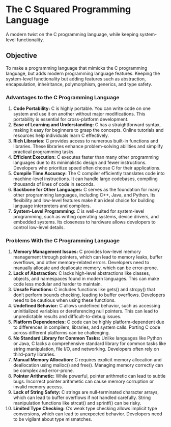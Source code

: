 # The C Squared Programming Language
A modern twist on the C programming language, while keeping system-level functionality.

[//]: # (What is the c squared programming language trying to accomplish?)
## Objective
To make a programming language that mimicks the C programming language, but adds modern programming language features. 
Keeping the system-level functionality but adding features such as abstraction, encapsulation, inheiritance, polymorphism, generics, and type safety.
 
[//]: # (What do we like and dislike about the C programming language?)
### Advantages to the C Programming Language
1. **Code Portability:**
C is highly portable. You can write code on one system and use it on another without major modifications. This portability is essential for cross-platform development.
2. **Ease of Learning and Understanding:**
C has a straightforward syntax, making it easy for beginners to grasp the concepts.
Online tutorials and resources help individuals learn C effectively.
3. **Rich Libraries:**
C provides access to numerous built-in functions and libraries.
These libraries enhance problem-solving abilities and simplify practical programming tasks.
4. **Efficient Execution:**
C executes faster than many other programming languages due to its minimalistic design and fewer instructions.
Developers who prioritize speed often choose C for their applications.
5. **Compile Time Accuracy:**
The C compiler efficiently translates code into machine-level instructions.
It can handle large codebases, compiling thousands of lines of code in seconds.
6. **Backbone for Other Languages:**
C serves as the foundation for many other programming languages, including C++, Java, and Python.
Its flexibility and low-level features make it an ideal choice for building language interpreters and compilers.
7. **System-Level Programming:**
C is well-suited for system-level programming, such as writing operating systems, device drivers, and embedded systems.
Its closeness to hardware allows developers to control low-level details.

### Problems With the C Programming Language

1. **Memory Management Issues:**
C provides low-level memory management through pointers, which can lead to memory leaks, buffer overflows, and other memory-related errors.
Developers need to manually allocate and deallocate memory, which can be error-prone.
2. **Lack of Abstraction:**
C lacks high-level abstractions like classes, objects, and namespaces found in modern languages.
This can make code less modular and harder to maintain.
3. **Unsafe Functions:**
C includes functions like gets() and strcpy() that don’t perform bounds checking, leading to buffer overflows.
Developers need to be cautious when using these functions.
4. **Undefined Behavior:**
C allows undefined behavior, such as accessing uninitialized variables or dereferencing null pointers.
This can lead to unpredictable results and difficult-to-debug issues.
5. **Platform Dependencies:**
C code can be highly platform-dependent due to differences in compilers, libraries, and system calls.
Porting C code across different platforms can be challenging.
6. **No Standard Library for Common Tasks:**
Unlike languages like Python or Java, C lacks a comprehensive standard library for common tasks like string manipulation, file I/O, and networking.
Developers often rely on third-party libraries.
7. **Manual Memory Allocation:**
C requires explicit memory allocation and deallocation using malloc() and free().
Managing memory correctly can be complex and error-prone.
8. **Pointer Arithmetic:**
While powerful, pointer arithmetic can lead to subtle bugs.
Incorrect pointer arithmetic can cause memory corruption or invalid memory access.
9. **Lack of String Safety:**
C strings are null-terminated character arrays, which can lead to buffer overflows if not handled carefully.
String manipulation functions like strcat() and sprintf() can be risky.
10. **Limited Type Checking:**
C’s weak type checking allows implicit type conversions, which can lead to unexpected behavior.
Developers need to be vigilant about type mismatches.

[//]: # (Doesnt C++ do the same thing?)

## 
